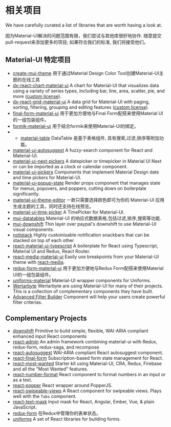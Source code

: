 # 相关项目

<p class="description">We have carefully curated a list of libraries that are worth having a look at.</p>

因为Material-UI解决的问题范围有限，我们尝试与其他库很好地协作. 随意提交pull-request来添加更多的项目; 如果符合我们的标准, 我们将接受他们。

## Material-UI 特定项目

- [create-mui-theme](https://react-theming.github.io/create-mui-theme/) 用于通过Material Design Color Tool创建Material-UI主题的在线工具
- [dx-react-chart-material-ui](https://devexpress.github.io/devextreme-reactive/react/chart/) A chart for Material-UI that visualizes data using a variety of series types, including bar, line, area, scatter, pie, and more ([custom license](https://js.devexpress.com/licensing/)).
- [dx-react-grid-material-ui](https://devexpress.github.io/devextreme-reactive/react/grid/) A data grid for Material-UI with paging, sorting, filtering, grouping and editing features ([custom license](https://js.devexpress.com/licensing/)).
- [final-form-material-ui](https://github.com/Deadly0/final-form-material-ui) 用于更加方便地与Final Form配搭来使用Material UI的一组包装组件。
- [formik-material-ui](https://github.com/stackworx/formik-material-ui) 用于结合formik来使用Material-UI的绑定。
- - [material-table](https://github.com/mbrn/material-table) DataTable 是基于表格组件, 具有搜索,过滤,排序等附加功能。
- [material-ui-autosuggest](https://github.com/plan-three/material-ui-autosuggest) A fuzzy-search component for React and Material-UI.
- [material-ui-next-pickers](https://github.com/chingyawhao/material-ui-next-pickers) A datepicker or timepicker in Material UI Next or can be imported as a clock or calendar component.
- [material-ui-pickers](https://github.com/dmtrKovalenko/material-ui-pickers) Components that implement Material Design date and time pickers for Material-UI.
- [material-ui-popup-state](https://github.com/jcoreio/material-ui-popup-state) Render props component that manages state for menus, popovers, and poppers, cutting down on boilerplate significantly.
- [material-ui-theme-editor](https://in-your-saas.github.io/material-ui-theme-editor/) 一款只需要选择颜色即可为你的 Material-UI 应用生成主题的工具，同时还支持在线预览。
- [material-ui-time-picker](https://github.com/TeamWertarbyte/material-ui-time-picker) A TimePicker for Material-UI.
- [mui-datatables](https://github.com/gregnb/mui-datatables) Material-UI 的响应式数据表格,包括过滤,排序,搜索等功能.
- [mui-downshift](https://github.com/techniq/mui-downshift) Thin layer over paypal's downshift to use Material-UI visual components.
- [notistack](https://github.com/iamhosseindhv/notistack) Highly customisable notification snackbars that can be stacked on top of each other
- [react-material-ui-typescript](https://github.com/goemen/react-material-ui-typescript) A boilerplate for React using Typescript, Material UI and Redux, React Router.
- [react-media-material-ui](https://github.com/jcoreio/react-media-material-ui) Easily use breakpoints from your Material-UI theme with [react-media](https://github.com/ReactTraining/react-media).
- [redux-form-material-ui](https://github.com/erikras/redux-form-material-ui) 用于更加方便地与Redux Form配搭来使用Material UI的一组包装组件。
- [uniforms-material](https://github.com/vazco/uniforms/tree/master/packages/uniforms-material) Material-UI wrapper components for Uniforms.
- [Wertarbyte](https://mui.wertarbyte.com/) Wertarbyte are using Material-UI for many of their projects. This is a collection of complementary components they have built.
- [Advanced Filter Builder](https://github.com/logipro/logi-filter-builder) Component will help your users create powerful filter criterias.

## Complementary Projects

- [downshift](https://github.com/paypal/downshift) Primitive to build simple, flexible, WAI-ARIA compliant enhanced input React components
- [react-admin](https://github.com/marmelab/react-admin) An admin framework combining material-ui with Redux, redux-form, redux-saga, and recompose
- [react-autosuggest](https://github.com/moroshko/react-autosuggest) WAI-ARIA compliant React autosuggest component.
- [react-final-form](https://github.com/final-form/react-final-form#material-ui-10) Subscription-based form state management for React.
- [react-most-wanted](https://github.com/TarikHuber/react-most-wanted) Starter kit using Material-UI, CRA, Redux, Firebase and all the "Most Wanted" features.
- [react-number-format](https://github.com/s-yadav/react-number-format) React component to format numbers in an input or as a text.
- [react-popper](https://github.com/FezVrasta/react-popper) React wrapper around PopperJS.
- [react-swipeable-views](https://github.com/oliviertassinari/react-swipeable-views) A React component for swipeable views. Plays well with the `Tabs` component.
- [react-text-mask](https://github.com/text-mask/text-mask) Input mask for React, Angular, Ember, Vue, & plain JavaScript.
- [redux-form](https://redux-form.com/7.3.0/examples/material-ui/) 在Redux中管理你的表单状态。
- [uniforms](https://github.com/vazco/uniforms) A set of React libraries for building forms.